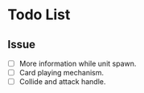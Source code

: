 # Todo List

## Issue

- [ ] More information while unit spawn.
- [ ] Card playing mechanism.
- [ ] Collide and attack handle.
